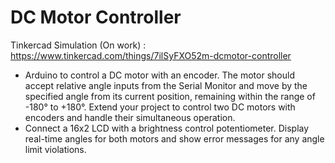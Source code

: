 # DC Motor Controller

Tinkercad Simulation (On work) : https://www.tinkercad.com/things/7ilSyFXO52m-dcmotor-controller

- Arduino to control a DC motor with an encoder. The motor should accept relative angle inputs from the Serial Monitor and move by the specified angle from its current position, remaining within the range of -180° to +180°. Extend your project to control two DC motors with encoders and handle their simultaneous operation.
- Connect a 16x2 LCD with a brightness control potentiometer. Display real-time angles for both motors and show error messages for any angle limit violations.